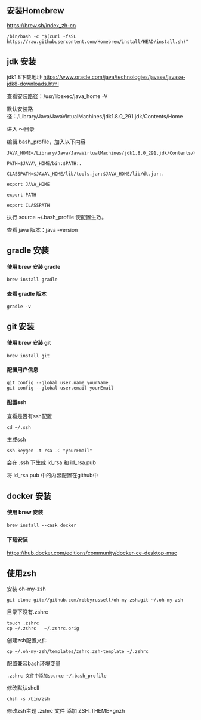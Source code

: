 ## 安装Homebrew 
https://brew.sh/index_zh-cn

```
/bin/bash -c "$(curl -fsSL https://raw.githubusercontent.com/Homebrew/install/HEAD/install.sh)"
```

## jdk 安装
jdk1.8下载地址
https://www.oracle.com/java/technologies/javase/javase-jdk8-downloads.html

查看安装路径：/usr/libexec/java_home -V

默认安装路径：/Library/Java/JavaVirtualMachines/jdk1.8.0_291.jdk/Contents/Home

进入 ～目录

编辑.bash_profile，加入以下内容
```
JAVA_HOME=/Library/Java/JavaVirtualMachines/jdk1.8.0_291.jdk/Contents/Home

PATH=$JAVA\_HOME/bin:$PATH:.

CLASSPATH=$JAVA\_HOME/lib/tools.jar:$JAVA_HOME/lib/dt.jar:.

export JAVA_HOME

export PATH

export CLASSPATH
```
执行 source ~/.bash_profile  使配置生效。

查看 java 版本：java -version

## gradle 安装
#### 使用 brew 安装 gradle
```
brew install gradle
```

#### 查看 gradle 版本
```
gradle -v
```

## git 安装
#### 使用 brew 安装 git
```
brew install git
```

#### 配置用户信息
```
git config --global user.name yourName
git config --global user.email yourEmail
```

#### 配置ssh
查看是否有ssh配置
```
cd ~/.ssh
```

生成ssh
```
ssh-keygen -t rsa -C "yourEmail"
```
会在 .ssh 下生成 id_rsa 和 id_rsa.pub

将 id_rsa.pub 中的内容配置在github中

## docker 安装
#### 使用 brew 安装
```
brew install --cask docker
```

#### 下载安装
https://hub.docker.com/editions/community/docker-ce-desktop-mac

## 使用zsh
安装 oh-my-zsh
```
git clone git://github.com/robbyrussell/oh-my-zsh.git ~/.oh-my-zsh
```

目录下没有.zshrc
```
touch .zshrc
cp ~/.zshrc   ~/.zshrc.orig
```

创建zsh配置文件
```
cp ~/.oh-my-zsh/templates/zshrc.zsh-template ~/.zshrc
```

配置兼容bash环境变量
```
.zshrc 文件中添加source ~/.bash_profile
```

修改默认shell
```
chsh -s /bin/zsh
```
修改zsh主题
.zshrc 文件 添加 ZSH_THEME=gnzh


